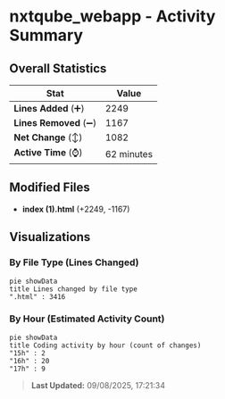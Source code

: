 # nxtqube_webapp - Activity Summary 

## Overall Statistics

| Stat                   | Value                                                             |
| ---------------------- | ----------------------------------------------------------------- |
| **Lines Added** (➕)   | 2249                                          |
| **Lines Removed** (➖) | 1167                                        |
| **Net Change** (↕)    | 1082                |
| **Active Time** (⌚)   | 62 minutes |


## Modified Files
- **index (1).html** (+2249, -1167)

## Visualizations

### By File Type (Lines Changed)

```mermaid
pie showData
title Lines changed by file type
".html" : 3416
```

### By Hour (Estimated Activity Count)

```mermaid
pie showData
title Coding activity by hour (count of changes)
"15h" : 2
"16h" : 20
"17h" : 9
```


> **Last Updated:** 09/08/2025, 17:21:34